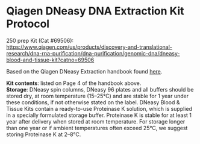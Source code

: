 # Qiagen DNeasy DNA Extraction Kit Protocol

250 prep Kit (Cat #69506): https://www.qiagen.com/us/products/discovery-and-translational-research/dna-rna-purification/dna-purification/genomic-dna/dneasy-blood-and-tissue-kit?catno=69506 

Based on the Qiagen DNeasy Extraction handbook found [here](https://www.qiagen.com/us/resources/resourcedetail?id=68f29296-5a9f-40fa-8b3d-1c148d0b3030&lang=en). 

**Kit contents**: listed on Page 4 of the handbook above.    
**Storage**: DNeasy spin columns, DNeasy 96 plates and all buffers should be stored dry, at room temperature (15–25°C) and are stable for 1 year under these conditions, if not otherwise stated on the label.  DNeasy Blood & Tissue Kits contain a ready-to-use Proteinase K solution, which is supplied in a specially formulated storage
buffer. Proteinase K is stable for at least 1 year after delivery when stored at room temperature. For storage longer than one year or if ambient temperatures often exceed 25°C, we suggest storing Proteinase K at 2–8°C.

